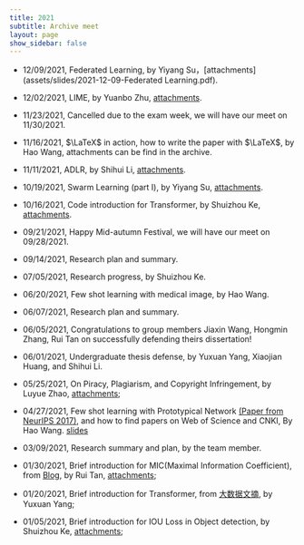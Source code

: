 ```yaml
---
title: 2021
subtitle: Archive meet
layout: page
show_sidebar: false
---
```

<head>
    <script src="https://cdn.mathjax.org/mathjax/latest/MathJax.js?config=TeX-AMS-MML_HTMLorMML" type="text/javascript"></script>
    <script type="text/x-mathjax-config">
        MathJax.Hub.Config({
            tex2jax: {
            skipTags: ['script', 'noscript', 'style', 'textarea', 'pre'],
            inlineMath: [['$','$']]
            }
        });
    </script>
</head>


- 12/09/2021, Federated Learning, by Yiyang Su，[attachments](assets/slides/2021-12-09-Federated Learning.pdf).

- 12/02/2021, LIME, by Yuanbo Zhu, [attachments](assets/slides/2021-12-02-LIME.pdf).

- 11/23/2021, Cancelled due to the exam week, we will have our meet on 11/30/2021.

- 11/16/2021, $\LaTeX$ in action, how to write the paper with $\LaTeX$, by Hao Wang, attachments can be find in the archive.

- 11/11/2021, ADLR, by Shihui Li, [attachments](assets/slides/2021-11-11-ADLR.pdf).

- 10/19/2021, Swarm Learning (part I), by Yiyang Su, [attachments](assets/slides/2021-10-19-swarmlearning.pdf).

- 10/16/2021, Code introduction for Transformer, by Shuizhou Ke, [attachments](assets/slides/2021-10-16-transformer.pdf).

- 09/21/2021, Happy Mid-autumn Festival, we will have our meet on 09/28/2021.

- 09/14/2021, Research plan and summary.

- 07/05/2021, Research progress, by Shuizhou Ke.

- 06/20/2021, Few shot learning with medical image, by Hao Wang.

- 06/07/2021, Research plan and summary.

- 06/05/2021, Congratulations to group members Jiaxin Wang, Hongmin Zhang, Rui Tan on successfully defending theirs dissertation!

- 06/01/2021, Undergraduate thesis defense, by Yuxuan Yang, Xiaojian Huang, and Shihui Li.

- 05/25/2021, On Piracy, Plagiarism, and Copyright Infringement, by Luyue Zhao, [attachments](assets/slides/2021-05-18-Piracy_Plagiarism_and_Copyright_Infringement.pdf);

- 04/27/2021, Few shot learning with Prototypical Network [(Paper from NeurIPS 2017)](https://blog.waynehfut.com/2020/11/02/prototypical_network_for_few_shot_learning/), and how to find papers on Web of Science and CNKI, By Hao Wang. [slides](assets/slides/2021-05-11-prototypicalnet.pdf)

- 03/09/2021, Research summary and plan, by the team member.

- 01/30/2021, Brief introduction for MIC(Maximal Information Coefficient), from [Blog](https://blog.csdn.net/qq_27586341/article/details/90603140?utm_medium=distribute.pc_relevant.none-task-blog-BlogCommendFromBaidu-2.control&depth_1-utm_source=distribute.pc_relevant.none-task-blog-BlogCommendFromBaidu-2.control), by Rui Tan, [attachments](assets/paper/MaximalInformationCoefficient.pdf);

- 01/20/2021, Brief introduction for Transformer, from [大数据文摘](https://zhuanlan.zhihu.com/p/54356280), by Yuxuan Yang;

- 01/05/2021, Brief introduction for IOU Loss in Object detection, by Shuizhou Ke, [attachments](assets/slides/2021-1-5%20IOU汇总.pdf);